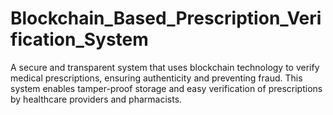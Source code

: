 # Blockchain_Based_Prescription_Verification_System
A secure and transparent system that uses blockchain technology to verify medical prescriptions, ensuring authenticity and preventing fraud. This system enables tamper-proof storage and easy verification of prescriptions by healthcare providers and pharmacists.
